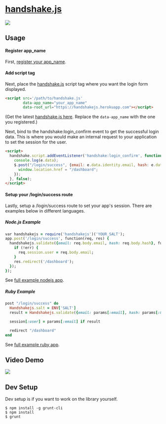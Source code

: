 # [handshake.js](https://github.com/scottmotte/handshake-js/blob/master/build/handshake.js)

![](https://rawgithub.com/scottmotte/handshake-js/master/handshakejs.svg)

## Usage

#### Register app_name

First, [register your app_name](http://handshakejs-signup.herokuapp.com/).

#### Add script tag

Next, place the [handshake.js](https://github.com/scottmotte/handshake-js/blob/master/build/handshake.js) script tag where you want the login form displayed. 

```html
<script src='/path/to/handshake.js' 
        data-app_name="your_app_name" 
        data-root_url="https://handshakejs.herokuapp.com"></script>
```

(Get the latest [handshake.js here](https://github.com/scottmotte/handshake-js/blob/master/build/handshake.js). Replace the `data-app_name` with the one you registered.)

Next, bind to the handshake:login_confirm event to get the successful login data. This is where you would make an internal request to your application to set the session for the user.

```html
<script>
  handshake.script.addEventListener('handshake:login_confirm', function(e) {
    console.log(e.data);
    $.post("/login/success", {email: e.data.identity.email, hash: e.data.identity.hash}, function(data) {
      window.location.href = "/dashboard";
    });    
  }, false); 
</script>
```

#### Setup your /login/success route

Lastly, setup a /login/success route to set your app's session. There are examples below in different languages.

##### Node.js Example

```ruby
var handshakejs = require('handshakejs')('YOUR_SALT');
app.post('/login/success', function(req, res) {
  handshakejs.validate({email: req.body.email, hash: req.body.hash}, function(err, result) {
    if (!err) {
      req.session.user = req.body.email;
    }
    res.redirect('/dashboard');
  });
});
```

See [full example nodejs app](https://github.com/scottmotte/handshake-example-nodejs).

##### Ruby Example

```ruby
post "/login/success" do
  Handshakejs.salt = ENV['SALT']  
  result = Handshakejs.validate({email: params[:email], hash: params[:hash]})

  session[:user] = params[:email] if result

  redirect "/dashboard"
end
```

See [full example ruby app](https://github.com/scottmotte/handshake-example-ruby).

## Video Demo

[![](https://raw.github.com/scottmotte/handshake-js/master/handshake-vimeo.png)](https://vimeo.com/79125268)

## Dev Setup

Dev setup is if you want to work on the library yourself.

```
$ npm install -g grunt-cli
$ npm install
$ grunt
```
